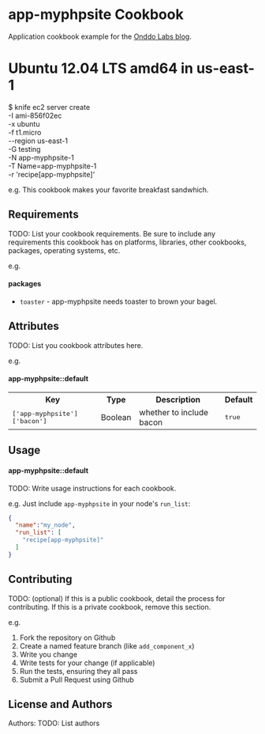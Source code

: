app-myphpsite Cookbook
======================

Application cookbook example for the [Onddo Labs blog](http://blog.onddo.com/).

# Ubuntu 12.04 LTS amd64 in us-east-1
$ knife ec2 server create \
  -I ami-856f02ec \
  -x ubuntu \
  -f t1.micro \
  --region us-east-1 \
  -G testing \
  -N app-myphpsite-1 \
  -T Name=app-myphpsite-1 \
  -r 'recipe[app-myphpsite]'


e.g.
This cookbook makes your favorite breakfast sandwhich.

Requirements
------------
TODO: List your cookbook requirements. Be sure to include any requirements this cookbook has on platforms, libraries, other cookbooks, packages, operating systems, etc.

e.g.
#### packages
- `toaster` - app-myphpsite needs toaster to brown your bagel.

Attributes
----------
TODO: List you cookbook attributes here.

e.g.
#### app-myphpsite::default
<table>
  <tr>
    <th>Key</th>
    <th>Type</th>
    <th>Description</th>
    <th>Default</th>
  </tr>
  <tr>
    <td><tt>['app-myphpsite']['bacon']</tt></td>
    <td>Boolean</td>
    <td>whether to include bacon</td>
    <td><tt>true</tt></td>
  </tr>
</table>

Usage
-----
#### app-myphpsite::default
TODO: Write usage instructions for each cookbook.

e.g.
Just include `app-myphpsite` in your node's `run_list`:

```json
{
  "name":"my_node",
  "run_list": [
    "recipe[app-myphpsite]"
  ]
}
```

Contributing
------------
TODO: (optional) If this is a public cookbook, detail the process for contributing. If this is a private cookbook, remove this section.

e.g.
1. Fork the repository on Github
2. Create a named feature branch (like `add_component_x`)
3. Write you change
4. Write tests for your change (if applicable)
5. Run the tests, ensuring they all pass
6. Submit a Pull Request using Github

License and Authors
-------------------
Authors: TODO: List authors
